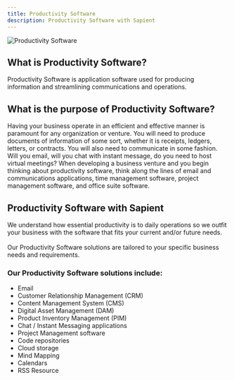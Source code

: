```yaml
---
title: Productivity Software
description: Productivity Software with Sapient
---
```

![Productivity Software](/development/development-productivity_software.webp)
<!-- <div>
  <img src="~static/development/development-productivity_software.jpg" srcset="~static/development/development-productivity_software.jpg 2x" alt="Productivity Software"/>
</div> -->

## What is Productivity Software?

Productivity Software is application software used for producing information and streamlining communications and operations.

## What is the purpose of Productivity Software?

Having your business operate in an efficient and effective manner is paramount for any organization or venture. You will need to produce documents of information of some sort, whether it is receipts, ledgers, letters, or contracts. You will also need to communicate in some fashion. Will you email, will you chat with instant message, do you need to host virtual meetings?  When developing a business venture and you begin thinking about productivity software, think along the lines of email and communications applications, time management software, project management software, and office suite software.

## Productivity Software with Sapient

We understand how essential productivity is to daily operations so we outfit your business with the software that fits your current and/or future needs.
\
\
Our Productivity Software solutions are tailored to your specific business needs and requirements.

### Our Productivity Software solutions include:

- Email
- Customer Relationship Management (CRM)
- Content Management System (CMS)
- Digital Asset Management (DAM)
- Product Inventory Management (PIM)
- Chat / Instant Messaging applications
- Project Management software
- Code repositories
- Cloud storage
- Mind Mapping
- Calendars
- RSS Resource
